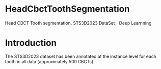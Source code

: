 # HeadCbctToothSegmentation
Head CBCT Tooth segmentation, STS3D2023 DataSet，Deep Learnning

# Introduction
The STS3D2023 dataset has been annotated at the instance level for each tooth in all data (approximately 500 CBCTs).
